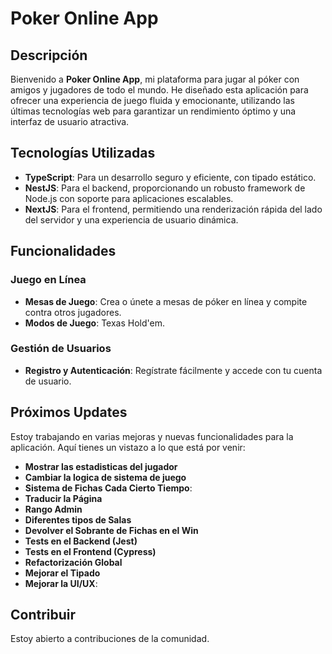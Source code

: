 # Poker Online App

## Descripción

Bienvenido a **Poker Online App**, mi plataforma para jugar al póker con amigos y jugadores de todo el mundo. He diseñado esta aplicación para ofrecer una experiencia de juego fluida y emocionante, utilizando las últimas tecnologías web para garantizar un rendimiento óptimo y una interfaz de usuario atractiva.

## Tecnologías Utilizadas

- **TypeScript**: Para un desarrollo seguro y eficiente, con tipado estático.
- **NestJS**: Para el backend, proporcionando un robusto framework de Node.js con soporte para aplicaciones escalables.
- **NextJS**: Para el frontend, permitiendo una renderización rápida del lado del servidor y una experiencia de usuario dinámica.

## Funcionalidades

### Juego en Línea

- **Mesas de Juego**: Crea o únete a mesas de póker en línea y compite contra otros jugadores.
- **Modos de Juego**: Texas Hold'em.

### Gestión de Usuarios

- **Registro y Autenticación**: Regístrate fácilmente y accede con tu cuenta de usuario.

## Próximos Updates

Estoy trabajando en varias mejoras y nuevas funcionalidades para la aplicación. Aquí tienes un vistazo a lo que está por venir:

- **Mostrar las estadisticas del jugador**
- **Cambiar la logica de sistema de juego**
- **Sistema de Fichas Cada Cierto Tiempo**:
- **Traducir la Página**
- **Rango Admin**
- **Diferentes tipos de Salas**
- **Devolver el Sobrante de Fichas en el Win**
- **Tests en el Backend (Jest)**
- **Tests en el Frontend (Cypress)**
- **Refactorización Global**
- **Mejorar el Tipado**
- **Mejorar la UI/UX**:

## Contribuir

Estoy abierto a contribuciones de la comunidad.


